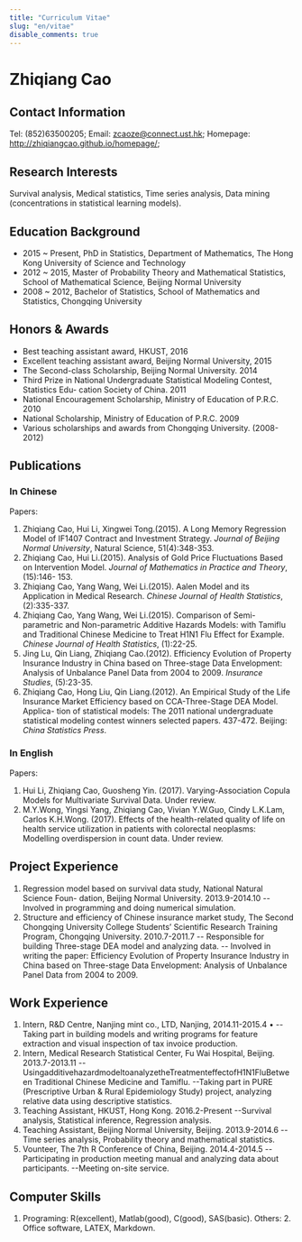 ```yaml
---
title: "Curriculum Vitae"
slug: "en/vitae"
disable_comments: true
---
```


# Zhiqiang Cao

## Contact Information

<p>
<!--
Address: G/F,57i,Tseng Lanshue Village, Sai Kung, New Territories. 
-->
</p>

Tel: (852)63500205; Email: zcaoze@connect.ust.hk; Homepage: <http://zhiqiangcao.github.io/homepage/>;

## Research Interests

Survival analysis, Medical statistics, Time series analysis, Data mining (concentrations in statistical learning models).

## Education Background

- 2015 ~ Present, PhD in Statistics, Department of Mathematics, The Hong Kong University of Science and Technology
- 2012 ~ 2015, Master of Probability Theory and Mathematical Statistics, School of Mathematical Science, Beijing Normal University
- 2008 ~ 2012, Bachelor of Statistics, School of Mathematics and Statistics, Chongqing University

## Honors & Awards

- Best teaching assistant award, HKUST, 2016 
- Excellent teaching assistant award, Beijing Normal University, 2015 
- The Second-class Scholarship, Beijing Normal University. 2014 
- Third Prize in National Undergraduate Statistical Modeling Contest, Statistics Edu- cation Society of China. 2011 
- National Encouragement Scholarship, Ministry of Education of P.R.C. 2010 
- National Scholarship, Ministry of Education of P.R.C. 2009 
- Various scholarships and awards from Chongqing University. (2008-2012)

## Publications

### In Chinese
Papers:
1. Zhiqiang Cao, Hui Li, Xingwei Tong.(2015). A Long Memory Regression Model of IF1407 Contract and Investment Strategy. _Journal of Beijing Normal University_, Natural Science, 51(4):348-353.
1. Zhiqiang Cao, Hui Li.(2015). Analysis of Gold Price Fluctuations Based on Intervention Model. _Journal of Mathematics in Practice and Theory_, (15):146- 153.
1. Zhiqiang Cao, Yang Wang, Wei Li.(2015). Aalen Model and its Application in Medical Research. _Chinese Journal of Health Statistics_, (2):335-337.
1. Zhiqiang Cao, Yang Wang, Wei Li.(2015). Comparison of Semi-parametric and Non-parametric Additive Hazards Models: with Tamiflu and Traditional Chinese Medicine to Treat H1N1 Flu Effect for Example. _Chinese Journal of Health Statistics_, (1):22-25.
1. Jing Lu, Qin Liang, Zhiqiang Cao.(2012). Efficiency Evolution of Property Insurance Industry in China based on Three-stage Data Envelopment: Analysis of Unbalance Panel Data from 2004 to 2009. _Insurance Studies_, (5):23-35.
1. Zhiqiang Cao, Hong Liu, Qin Liang.(2012). An Empirical Study of the Life Insurance Market Efficiency based on CCA-Three-Stage DEA Model. Applica- tion of statistical models: The 2011 national undergraduate statistical modeling contest winners selected papers. 437-472. Beijing: _China Statistics Press_.

### In English
Papers:
1. Hui Li, Zhiqiang Cao, Guosheng Yin. (2017). Varying-Association Copula Models for Multivariate Survival Data. Under review.
1. M.Y.Wong, Yingsi Yang, Zhiqiang Cao, Vivian Y.W.Guo, Cindy L.K.Lam,  Carlos K.H.Wong. (2017). Effects of the health-related quality of life on health service utilization in patients with colorectal neoplasms: Modelling overdispersion in count data. Under review.

## Project Experience
1. Regression model based on survival data study, National Natural Science Foun- dation, Beijing Normal University. 2013.9-2014.10
--Involved in programming and doing numerical simulation.
2. Structure and efficiency of Chinese insurance market study, The Second Chongqing University College Students’ Scientific Research Training Program, Chongqing University. 2010.7-2011.7
-- Responsible for building Three-stage DEA model and analyzing data.
-- Involved in writing the paper: Efficiency Evolution of Property Insurance Industry in China based on Three-stage Data Envelopment: Analysis of Unbalance Panel Data from 2004 to 2009.

## Work Experience
1. Intern, R&D Centre, Nanjing mint co., LTD, Nanjing, 2014.11-2015.4 • --Taking part in building models and writing programs for feature extraction and visual inspection of tax invoice production.
1. Intern, Medical Research Statistical Center, Fu Wai Hospital, Beijing. 2013.7-2013.11
--UsingadditivehazardmodeltoanalyzetheTreatmenteffectofH1N1FluBetween
Traditional Chinese Medicine and Tamiflu.
--Taking part in PURE (Prescriptive Urban & Rural Epidemiology Study) project, analyzing relative data using descriptive statistics.
1. Teaching Assistant, HKUST, Hong Kong. 2016.2-Present
--Survival analysis, Statistical inference, Regression analysis.
1. Teaching Assistant, Beijing Normal University, Beijing. 2013.9-2014.6
--Time series analysis, Probability theory and mathematical statistics.
1. Vounteer, The 7th R Conference of China, Beijing. 2014.4-2014.5
--Participating in production meeting manual and analyzing data about participants.
--Meeting on-site service.

## Computer Skills
1. Programing: R(excellent), Matlab(good), C(good), SAS(basic). Others: 2. Office software, LATEX, Markdown.